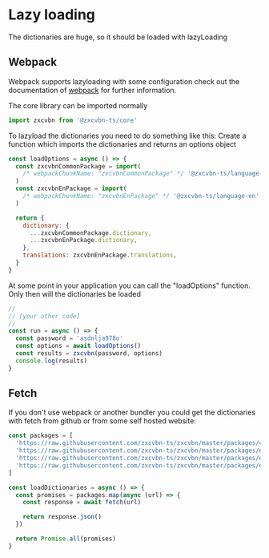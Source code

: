 # Lazy loading

The dictionaries are huge, so it should be loaded with lazyLoading

## Webpack

Webpack supports lazyloading with some configuration check out the documentation of [webpack](https://webpack.js.org/guides/lazy-loading/)
for further information.

The core library can be imported normally

```js
import zxcvbn from '@zxcvbn-ts/core'
```

To lazyload the dictionaries you need to do something like this:
Create a function which imports the dictionaries and returns an options object

```js
const loadOptions = async () => {
  const zxcvbnCommonPackage = import(
    /* webpackChunkName: "zxcvbnCommonPackage" */ '@zxcvbn-ts/language-common'
  )
  const zxcvbnEnPackage = import(
    /* webpackChunkName: "zxcvbnEnPackage" */ '@zxcvbn-ts/language-en'
  )

  return {
    dictionary: {
      ...zxcvbnCommonPackage.dictionary,
      ...zxcvbnEnPackage.dictionary,
    },
    translations: zxcvbnEnPackage.translations,
  }
}
```

At some point in your application you can call the "loadOptions" function. Only then will the dictionaries be loaded

```js
//
// [your other code]
//
const run = async () => {
  const password = 'asdnlja978o'
  const options = await loadOptions()
  const results = zxcvbn(password, options)
  console.log(results)
}
```

## Fetch

If you don't use webpack or another bundler you could get the dictionaries with fetch from github or from some self hosted website:

```js
const packages = [
  'https://raw.githubusercontent.com/zxcvbn-ts/zxcvbn/master/packages/common/src/passwords.json',
  'https://raw.githubusercontent.com/zxcvbn-ts/zxcvbn/master/packages/en/src/commonWords.json',
  'https://raw.githubusercontent.com/zxcvbn-ts/zxcvbn/master/packages/en/src/firstnames.json',
  'https://raw.githubusercontent.com/zxcvbn-ts/zxcvbn/master/packages/en/src/lastnames.json',
]

const loadDictionaries = async () => {
  const promises = packages.map(async (url) => {
    const response = await fetch(url)

    return response.json()
  })

  return Promise.all(promises)
}
```
